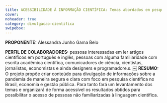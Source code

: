 ```yaml
---
title: ACESSIBILIDADE À INFORMAÇÃO CIENTÍFICA: Temas abordados em pesquisas realizadas sobre a COVID-19
cover: 
noheader: true
category: divulgacao-cientifica
swipebox: 
---
```

  
**PROPONENTE:**
Alessandra Junho Gama Belo
  
**PERFIL DE COLABORADORES:**  pessoas interessadas em ler artigos científicos em português e inglês, pessoas com alguma familiaridade com escrita acadêmica científica, comunicadores de ciência, cientistas, jornalistas, economistas e ainda designers e programadore.s.
  ￼
**RESUMO:**
O projeto propõe criar conteúdo para divulgação de informações sobre a pandemia de maneira segura e clara com foco em pesquisa científica no Brasil, economia e gestão pública. Para tanto fará um levantamento dos temas e organizará de forma acessível os resultados obtidos para possibilitar o acesso de pessoas não familiarizadas à linguagem científica.